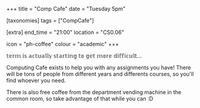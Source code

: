+++
title = "Comp Cafe"
date = "Tuesday 5pm"

[taxonomies]
tags = ["CompCafe"]

[extra]
end_time = "21:00"
location = "CS0.06"

icon = "ph-coffee"
colour = "academic"
+++

𝕥𝕖𝕣𝕞 𝕚𝕤 𝕒𝕔𝕥𝕦𝕒𝕝𝕝𝕪 𝕤𝕥𝕒𝕣𝕥𝕚𝕟𝕘 𝕥𝕠 𝕘𝕖𝕥 𝕞𝕠𝕣𝕖 𝕕𝕚𝕗𝕗𝕚𝕔𝕦𝕝𝕥...

Computing Cafe exists to help you with any assignments you have! There will be tons of people from different years and differents courses, so you'll find whoever you need.

There is also free coffee from the department vending machine in the common room, so take advantage of that while you can :D
